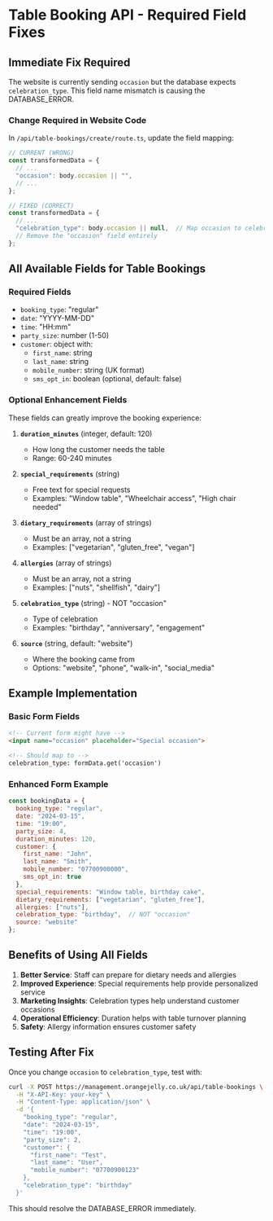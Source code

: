 # Table Booking API - Required Field Fixes

## Immediate Fix Required

The website is currently sending `occasion` but the database expects `celebration_type`. This field name mismatch is causing the DATABASE_ERROR.

### Change Required in Website Code

In `/api/table-bookings/create/route.ts`, update the field mapping:

```javascript
// CURRENT (WRONG)
const transformedData = {
  // ...
  "occasion": body.occasion || "",
  // ...
};

// FIXED (CORRECT)
const transformedData = {
  // ...
  "celebration_type": body.occasion || null,  // Map occasion to celebration_type
  // Remove the "occasion" field entirely
};
```

## All Available Fields for Table Bookings

### Required Fields
- `booking_type`: "regular"
- `date`: "YYYY-MM-DD"
- `time`: "HH:mm"
- `party_size`: number (1-50)
- `customer`: object with:
  - `first_name`: string
  - `last_name`: string
  - `mobile_number`: string (UK format)
  - `sms_opt_in`: boolean (optional, default: false)

### Optional Enhancement Fields
These fields can greatly improve the booking experience:

1. **`duration_minutes`** (integer, default: 120)
   - How long the customer needs the table
   - Range: 60-240 minutes

2. **`special_requirements`** (string)
   - Free text for special requests
   - Examples: "Window table", "Wheelchair access", "High chair needed"

3. **`dietary_requirements`** (array of strings)
   - Must be an array, not a string
   - Examples: ["vegetarian", "gluten_free", "vegan"]

4. **`allergies`** (array of strings)
   - Must be an array, not a string
   - Examples: ["nuts", "shellfish", "dairy"]

5. **`celebration_type`** (string) - NOT "occasion"
   - Type of celebration
   - Examples: "birthday", "anniversary", "engagement"

6. **`source`** (string, default: "website")
   - Where the booking came from
   - Options: "website", "phone", "walk-in", "social_media"

## Example Implementation

### Basic Form Fields
```html
<!-- Current form might have -->
<input name="occasion" placeholder="Special occasion">

<!-- Should map to -->
celebration_type: formData.get('occasion')
```

### Enhanced Form Example
```javascript
const bookingData = {
  booking_type: "regular",
  date: "2024-03-15",
  time: "19:00",
  party_size: 4,
  duration_minutes: 120,
  customer: {
    first_name: "John",
    last_name: "Smith",
    mobile_number: "07700900000",
    sms_opt_in: true
  },
  special_requirements: "Window table, birthday cake",
  dietary_requirements: ["vegetarian", "gluten_free"],
  allergies: ["nuts"],
  celebration_type: "birthday",  // NOT "occasion"
  source: "website"
};
```

## Benefits of Using All Fields

1. **Better Service**: Staff can prepare for dietary needs and allergies
2. **Improved Experience**: Special requirements help provide personalized service
3. **Marketing Insights**: Celebration types help understand customer occasions
4. **Operational Efficiency**: Duration helps with table turnover planning
5. **Safety**: Allergy information ensures customer safety

## Testing After Fix

Once you change `occasion` to `celebration_type`, test with:

```bash
curl -X POST https://management.orangejelly.co.uk/api/table-bookings \
  -H "X-API-Key: your-key" \
  -H "Content-Type: application/json" \
  -d '{
    "booking_type": "regular",
    "date": "2024-03-15",
    "time": "19:00",
    "party_size": 2,
    "customer": {
      "first_name": "Test",
      "last_name": "User",
      "mobile_number": "07700900123"
    },
    "celebration_type": "birthday"
  }'
```

This should resolve the DATABASE_ERROR immediately.